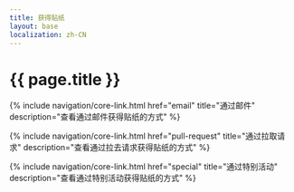 ```yaml
---
title: 获得贴纸
layout: base
localization: zh-CN
---
```


# {{ page.title }}

{% include navigation/core-link.html
    href="email"
    title="通过邮件"
    description="查看通过邮件获得贴纸的方式"
%}

{% include navigation/core-link.html
    href="pull-request"
    title="通过拉取请求"
    description="查看通过拉去请求获得贴纸的方式"
%}

{% include navigation/core-link.html
    href="special"
    title="通过特别活动"
    description="查看通过特别活动获得贴纸的方式"
%}